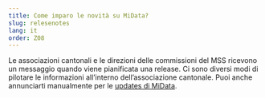 ```yaml
---
title: Come imparo le novità su MiData?
slug: relesenotes
lang: it
order: Z08
---
```


Le associazioni cantonali e le direzioni delle commissioni del MSS ricevono un messaggio quando viene pianificata una release. Ci sono diversi modi di pilotare le informazioni all’interno dell’associazione cantonale. Puoi anche annunciarti manualmente per le [updates di MiData](https://db.scout.ch/de/groups/2/mailing_lists/1564).